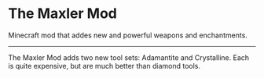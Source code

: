 # The Maxler Mod
Minecraft mod that addes new and powerful weapons and enchantments.

***

The Maxler Mod adds two new tool sets: Adamantite and Crystalline. Each is quite expensive, but are much better than diamond tools.
